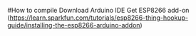 #How to compile
Download Arduino IDE
Get ESP8266 add-on (https://learn.sparkfun.com/tutorials/esp8266-thing-hookup-guide/installing-the-esp8266-arduino-addon)